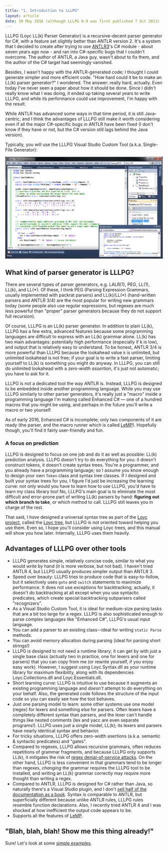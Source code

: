 ```yaml
---
title: "1. Introduction to LLLPG"
layout: article
date: 30 May 2016 (although LLLPG 0.9 was first published 7 Oct 2013)
---
```


LLLPG (Loyc LL(k) Parser Generator) is a recursive-decent parser generator for C#, with a feature set slightly better than ANTLR version 2. It's a system that I decided to create after trying to use [ANTLR3](http://www.antlr.org/)'s C# module - about seven years ago now - and ran into C#-specific bugs that I couldn't overcome. The author of ANTLR, a Java guy, wasn't about to fix them, and the author of the C# target had seemingly vanished.

Besides, I wasn't happy with the ANTLR-generated code; I thought I could generate simpler and more efficient code. "How hard could it be to make an LL(k) parser generator?" I wondered. The answer: really hard, actually. Even today I've never seen a paper about how it should be done. Since I didn't really know what I was doing, it ended up taking several years to write LLLPG, and while its performance could use improvement, I'm happy with the result.

While ANTLR has advanced some ways in that time period, it is still Java-centric, and I think the advantages of LLLPG still make it worth considering even if all the major C#-specific bugs in ANTLR have been fixed (I don't know if they have or not, but the C# version still lags behind the Java version).

Typically, you will use the LLLPG Visual Studio Custom Tool (a.k.a. Single-File Generator):

![LLLPG in Visual Studio](lllpg-vs-custom-tool.png)

What kind of parser generator is LLLPG?
---------------------------------------

There are several types of parser generators, e.g. LALR(1), PEG, LL(1), LL(k), and LL(\*). Of these, I think PEG (Parsing Expression Grammars, usually implemented with packrat parsers) and LL(k)/LL(\*) (hand-written parsers and ANTLR 3/4) are the most popular for writing new grammars today (some people also use regular expressions, but regexes are much less powerful than "proper" parser generators because they do not support full recursion).

Of course, LLLPG is an LL(k) parser generator. In addition to plain LL(k), LLLPG has a few extra, advanced features because some programming languages are difficult to express with an LL(k) grammar alone. LL(k) has two main advantages: potentially high performance (especially if k is low), and output that is relatively easy to understand. To be honest, ANTLR 3/4 is more powerful than LLLPG because the lookahead value `k` is unlimited, but unlimited lookahead is not free; if your goal is to write a fast parser, limiting yourself to LL(k) is something you might do anyway. In LLLPG, you can still do unlimited lookahead with a _zero-width assertion_, it's just not automatic; you have to ask for it.

LLLPG is not a dedicated tool the way ANTLR is. Instead, LLLPG is designed to be embedded inside another programming language. While you may use LLLPG similarly to other parser generators, it's really just a "macro" inside a programming language I'm making called Enhanced C# — one of a hundred macros that you might be using, and perhaps in the future you'll write a macro or two yourself.

As of early 2016, Enhanced C# is incomplete; only two components of it are ready (the parser, and the macro runner which is called [LeMP](/lemp)). Hopefully though, you'll find it fairly user-friendly and fun.

### A focus on prediction ###

LLLPG is designed to focus on one job and do it as well as possible: LL(k) prediction analysis. LLLPG doesn't try to do everything for you: it doesn't construct tokens, it doesn't create syntax trees. You're a programmer, and you already have a programming language; so I assume you know enough to design your own `Token` class and syntax tree classes. If I designed and built your syntax trees for you, I figure I'd just be increasing the learning curve: not only would you have to learn how to use LLLPG, you'd have to learn my class library too! No, LLLPG's main goal is to eliminate the most difficult and error-prone part of writing LL(k) parsers by hand: **figuring out which branch to take**, or which method to call. LLLPG still leaves you in charge of the rest.

That said, I _have_ designed a universal syntax tree as part of the [Loyc project](http://loyc.net), called the [Loyc tree](http://loyc.net/loyc-trees), but LLLPG is not oriented toward helping you use them. Even so, I hope you'll consider using Loyc trees, and this manual will show you how later. Internally, LLLPG uses them heavily.

Advantages of LLLPG over other tools
------------------------------------

- LLLPG generates simple, relatively concise code, similar to what you would write by hand (it is more verbose, but not bad). I haven't tried ANTLR 4, but LLLPG usually produces simpler output than ANTLR 3.
- Speed over beauty: LLLPG tries to produce code that is easy-to-follow, but it selectively uses `goto` and `switch` statements to maximize performance. It does not use exceptions for backtracking; actually, it doesn't do backtracking at all except when you use syntactic predicates, which create special backtracking subparsers called "recognizers".
- As a Visual Studio Custom Tool, it is ideal for medium-size parsing tasks that are a bit too large for a regex. LLLPG is also sophisticated enough to parse complex languages like "Enhanced C#", LLLPG's usual input language.
- You can add a parser to an existing class--ideal for writing `static Parse` methods.
- You can avoid memory allocation during parsing (ideal for parsing short strings!)
- LLLPG is designed to not need a runtime library; it can get by with just a single base class (actually two in practice, one for lexers and one for parsers) that you can copy from me (or rewrite yourself, if you enjoy easy work). However, I suggest using Loyc.Syntax.dll as your runtime library for maximum flexibility, along with its dependencies Loyc.Collections.dll and Loyc.Essentials.dll.
- Short learning curve: LLLPG is intuitive to use because it augments an existing programming language and _doesn't_ attempt to do everything on your behalf. Also, the generated code follows the structure of the input code so you can easily see how the tool behaves.
- Just one parsing model to learn: some other systems use one model (regex) for lexers and something else for parsers. Often lexers have a completely different syntax than parsers, and the lexer can't handle things like nested comments (lex and yacc are even separate programs!). LLLPG uses just a single model, LL(k); its lexers and parsers have nearly identical syntax and behavior.
- For tricky situations, LLLPG offers zero-width asertions (a.k.a. semantic & syntactic predicates) and "gates".
- Compared to regexes, LLLPG allows recursive grammars, often reduces repetitions of grammar fragments, and because LLLPG only supports LL(k), it mitigates the risk of [regex denial-of-service attacks](http://en.wikipedia.org/wiki/ReDoS). On the other hand, LLLPG is less convenient in that grammars tend to be longer than regexes, _changing_ the grammar requires the LLLPG tool to be installed, and writing an LL(k) grammar correctly may require more thought than writing a regex.
- Compared to ANTLR, LLLPG is designed for C# rather than Java, so naturally there's a Visual Studio plugin, and I don't [sell half of the documentation as a book](http://www.amazon.ca/The-Definitive-ANTLR-4-Reference/dp/1934356999). Syntax is comparable to ANTLR, but superficially different because unlike ANTLR rules, LLLPG rules resemble function declarations. Also, I recently tried ANTLR 4 and I was shocked at how inefficient the output code appears to be.
- Supports all the features of [LeMP](http://ecsharp.net/lemp).

"Blah, blah, blah! Show me this thing already!"
-----------------------------------------------

Sure! Let's look at some [simple examples](2-simple-examples.html).
